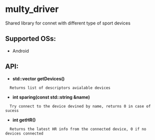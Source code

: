 # multy_driver
Shared library for connet with different type of sport devices
## Supported OSs:
- Android
## API:
* **std::vector<DeviceDescriptor> getDevices()**
```
  Returns list of descriptors avialable devices
```
* **int sparing(const std::string &name)**
```
  Try connect to the device devined by name, returns 0 in case of sucess
```
* **int getHR()**
```
  Returns the latest HR info from the connected device, 0 if no devices connected
```
